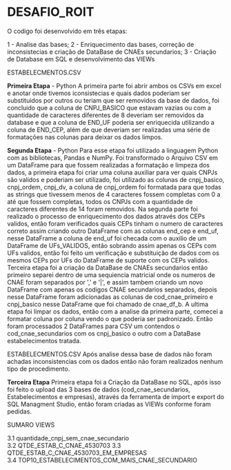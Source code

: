 # DESAFIO_ROIT

O codigo foi desenvolvido em três etapas:

1 - Analise das bases;
2 - Enriquecimento das bases, correção de inconsistecias e criação de DataBase de CNAEs secundarios;
3 - Criação de Database em SQL e desenvolvimento das VIEWs

ESTABELECMENTOS.CSV

**Primeira Etapa** - Python
A primeira parte foi abrir ambos os CSVs em excel e anotar onde tivemos iconsistecias e quais dados poderiam ser substituidos por outros ou teriam que ser removidos da base de dados, foi concluido que a coluna de CNPJ_BASICO que estavam vazias ou com a quantidade de caracteres diferentes de 8 deveriam ser removidos da database e que a coluna de END_UF poderia ser enriquecida utilizando a coluna de END_CEP, além de que deveriam ser realizadas uma série de formatações nas colunas para deixar os dados limpos.

**Segunda Etapa** - Python
Para esse etapa foi utilizado a linguagem Python com as bibliotecas, Pandas e NumPy. Foi transformado o Arquivo CSV em um DataFrame para que fossem realizadas a formatação e limpeza dos dados, a primeira etapa foi criar uma coluna auxiliar para ver quais CNPJs são validos e poderiam ser utilizado, foi utilizado as colunas de cnpj_basico, cnpj_ordem, cnpj_dv, a coluna de cnpj_ordem foi formatada para que todas as strings que tivessem menos de 4 caracteres fossem completas com 0 a até que fossem completas, todos os CNPJs com a quantidade de caracteres diferentes de 14 foram removidos. Na segunda parte foi realizado o processo de enriquecimento dos dados através dos CEPs validos, então foram verificados quais CEPs tinham o numero de caracteres correto assim criando outro DataFrame com as colunas end_cep e end_uf, nesse DataFrame a coluna de end_uf foi checada com o auxilio de um DataFrame de UFs_VALIDOS, então sobrando assim apenas os CEPs com UFs validos, então foi feito um verificação e substituição de dados com os mesmos CEPs por UFs do DataFrame de suporte com os CEPs validos. Terceira etapa foi a criação da DataBase de CNAEs secundarios então primeiro separei dentro de uma sequiencia matricial onde os numeros de CNAE foram separados por ',' e '|', e assim tambem criando um novo DataFrame com apenas os codigos CNAE secundarios separados, depois nesse DataFrame foram adicionadas as colunas de cod_cnae_primeiro e cnpj_basico nesse DataFrame que foi chamado de cnae_df_b. A ultima etapa foi limpar os dados, então com a analise da primeira parte, comecei a formatar coluna por coluna vendo o que poderia ser padronizado. Então foram processados 2 DataFrames para CSV um contendos o cod_cnae_secundarios com os cnpj_basico o outro com a DataBase estabelecimentos tratada.

ESTABELECMENTOS.CSV
Após analise dessa base de dados não foram achadas inconsistencias com os dados então não foram realizados nenhum tipo de procedimento.

**Terceira Etapa**
Primeira etapa foi a Criação da DataBase no SQL, após isso foi feito o upload das 3 bases de dados (cod_cnae_secundarios, Estabelecimentos e empresas), através da ferramenta de import e export do SQL Managment Studio, então foram criadas as VIEWs conforme foram pedidas.

SUMARO VIEWS

3.1 quantidade_cnpj_sem_cnae_secundario  
3.2 QTDE_ESTAB_C_CNAE_4530703 
3.3 QTDE_ESTAB_C_CNAE_4530703_EM_EMPRESAS  
3.4 TOP10_ESTABELECIMENTOS_COM_MAIS_CNAE_SECUNDARIO 
